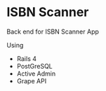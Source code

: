 ISBN Scanner
=========

Back end for ISBN Scanner App

Using
 - Rails 4
 - PostGreSQL
 - Active Admin
 - Grape API

